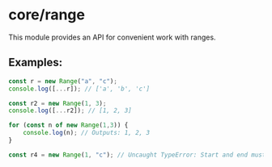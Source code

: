# core/range

This module provides an API for convenient work with ranges.

## Examples:

```typescript
const r = new Range("a", "c");
console.log([...r]); // ['a', 'b', 'c']

const r2 = new Range(1, 3);
console.log([...r2]); // [1, 2, 3]

for (const n of new Range(1,3)) {
	console.log(n); // Outputs: 1, 2, 3
}

const r4 = new Range(1, "c"); // Uncaught TypeError: Start and end must be of the same type.
```
